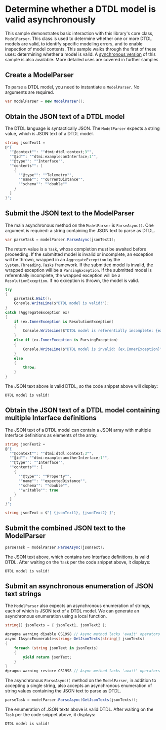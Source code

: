 ﻿# Determine whether a DTDL model is valid asynchronously

This sample demonstrates basic interaction with this library's core class, `ModelParser`.
This class is used to determine whether one or more DTDL models are valid, to identify specific modeling errors, and to enable inspection of model contents.
This sample walks through the first of these uses: determining whether a model is valid.
A [synchronous version](./Sample01_HelloWorld.md) of this sample is also available.
More detailed uses are covered in further samples.

## Create a ModelParser

To parse a DTDL model, you need to instantiate a `ModelParser`.
No arguments are required.

```C# Snippet:DtdlParserSample01Async_CreateModelParser
var modelParser = new ModelParser();
```

## Obtain the JSON text of a DTDL model

The DTDL language is syntactically JSON.
The `ModelParser` expects a string value, which is JSON text of a DTDL model.

```C# Snippet:DtdlParserSample01Async_ObtainOneDtdlText
string jsonText1 =
@"{
  ""@context"": ""dtmi:dtdl:context;3"",
  ""@id"": ""dtmi:example:anInterface;1"",
  ""@type"": ""Interface"",
  ""contents"": [
    {
      ""@type"": ""Telemetry"",
      ""name"": ""currentDistance"",
      ""schema"": ""double""
    }
  ]
}";
```

## Submit the JSON text to the ModelParser

The main asynchronous method on the `ModelParser` is `ParseAsync()`.
One argument is required: a string containing the JSON text to parse as DTDL.

```C# Snippet:DtdlParserSample01Async_CallParseAsyncOnJsonObject
var parseTask = modelParser.ParseAsync(jsonText1);
```

The return value is a `Task`, whose completion must be awaited before proceeding.
If the submitted model is invalid or incomplete, an exception will be thrown, wrapped in an `AggregateException` by the `System.Threading.Tasks` framework.
If the submitted model is invalid, the wrapped exception will be a `ParsingException`.
If the submitted model is referentially incomplete, the wrapped exception will be a `ResolutionException`.
If no exception is thrown, the model is valid.

```C# Snippet:DtdlParserSample01Async_CallWait
try
{
    parseTask.Wait();
    Console.WriteLine($"DTDL model is valid!");
}
catch (AggregateException ex)
{
    if (ex.InnerException is ResolutionException)
    {
        Console.WriteLine($"DTDL model is referentially incomplete: {ex.InnerException}");
    }
    else if (ex.InnerException is ParsingException)
    {
        Console.WriteLine($"DTDL model is invalid: {ex.InnerException}");
    }
    else
    {
        throw;
    }
}
```

The JSON text above is valid DTDL, so the code snippet above will display:

```Console
DTDL model is valid!
```

## Obtain the JSON text of a DTDL model containing multiple Interface definitions

The JSON text of a DTDL model can contain a JSON array with multiple Interface definitions as elements of the array.

```C# Snippet:DtdlParserSample01Async_ObtainAnotherDtdlText
string jsonText2 =
@"{
  ""@context"": ""dtmi:dtdl:context;3"",
  ""@id"": ""dtmi:example:anotherInterface;1"",
  ""@type"": ""Interface"",
  ""contents"": [
    {
      ""@type"": ""Property"",
      ""name"": ""expectedDistance"",
      ""schema"": ""double"",
      ""writable"": true
    }
  ]
}";

string jsonText = $"[ {jsonText1}, {jsonText2} ]";
```

## Submit the combined JSON text to the ModelParser

```C# Snippet:DtdlParserSample01Async_CallParseAsyncOnJsonArray
parseTask = modelParser.ParseAsync(jsonText);
```

[repeat]: # (Snippet:DtdlParserSample01Async_CallWait)

The JSON text above, which contains two Interface definitions, is valid DTDL.
After waiting on the `Task` per the code snippet above, it displays:

```Console
DTDL model is valid!
```

## Submit an asynchronous enumeration of JSON text strings

The `ModelParser` also expects an asynchronous enumeration of strings, each of which is JSON text of a DTDL model.
We can generate an asynchronous enumeration using a local function.

```C# Snippet:DtdlParserSample01Async_ConstructAsyncEnumeration
string[] jsonTexts = { jsonText1, jsonText2 };

#pragma warning disable CS1998 // Async method lacks 'await' operators and will run synchronously
async IAsyncEnumerable<string> GetJsonTexts(string[] jsonTexts)
{
    foreach (string jsonText in jsonTexts)
    {
        yield return jsonText;
    }
}
#pragma warning restore CS1998 // Async method lacks 'await' operators and will run synchronously
```

The asynchronous `ParseAsync()` method on the `ModelParser`, in addition to accepting a single string, also accepts an asynchronous enumeration of string values containing the JSON text to parse as DTDL.

```C# Snippet:DtdlParserSample01Async_CallParseAsyncWithEnumeration
parseTask = modelParser.ParseAsync(GetJsonTexts(jsonTexts));
```

[repeat]: # (Snippet:DtdlParserSample01Async_CallWait)

The enumeration of JSON texts above is valid DTDL.
After waiting on the `Task` per the code snippet above, it displays:

```Console
DTDL model is valid!
```

